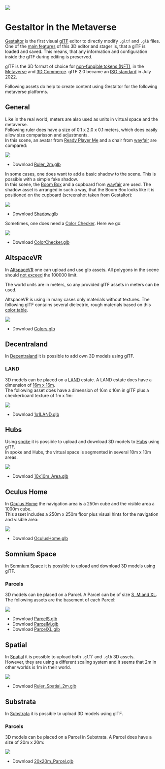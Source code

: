 [![](glTF.png)](https://github.com/KhronosGroup/glTF/tree/master/specification/2.0)

# Gestaltor in the Metaverse
[Gestaltor](https://gestaltor.io/) is the first visual [glTF](https://www.khronos.org/gltf/) editor to directly modify `.gltf` and `.glb` files. One of the [main features](https://ux3d.io/gestaltor) of this 3D editor and stager is, that a glTF is loaded and saved. This means, that any information and configuration inside the glTF during editing is preserved.  
  
glTF is the 3D format of choice for [non-fungible tokens (NFT)](https://en.wikipedia.org/wiki/Non-fungible_token), in the [Metaverse](https://www.mckinsey.com/business-functions/growth-marketing-and-sales/our-insights/value-creation-in-the-metaverse) and [3D Commerce](https://www.khronos.org/3dcommerce/). glTF 2.0 became an [ISO standard](https://www.iso.org/standard/83990.html) in July 2022.
  
Following assets do help to create content using Gestaltor for the following metaverse platforms.

## General

Like in the real world, meters are also used as units in virtual space and the metaverse.  
Following ruler does have a size of 0.1 x 2.0 x 0.1 meters, which does easily allow size comparisson and adjustments.  
In this scene, an avatar from [Ready Player Me](https://readyplayer.me/) and a chair from [wayfair](https://www.aboutwayfair.com/tech-blog/welcome-to-wayfairs-realtime-3d-model-api) are compared:  

![](Ruler_in_Gestaltor.jpg)

* Download [Ruler_2m.glb](General/Ruler_2m.glb)  

In some cases, one does want to add a basic shadow to the scene. This is possible with a simple fake shadow.  
In this scene, the [Boom Box](https://github.com/KhronosGroup/glTF-Sample-Models/tree/master/2.0/BoomBox) and a cupboard from [wayfair](https://www.aboutwayfair.com/tech-blog/welcome-to-wayfairs-realtime-3d-model-api) are used. The shadow asset is arranged in such a way, that the Boom Box looks like it is positioned on the cupboard (screenshot taken from Gestaltor):  

![](Shadow_screenshot.jpg)

* Download [Shadow.glb](General/Shadow.glb)  

Sometimes, one does need a [Color Checker](https://en.wikipedia.org/wiki/ColorChecker). Here we go:  

![](ColorChecker.jpg)

* Download [ColorChecker.glb](General/ColorChecker.glb)  

## AltspaceVR
In [AltspaceVR](https://altvr.com/) one can upload and use glb assets. All polygons in the scene should [not exceed](https://docs.microsoft.com/windows/mixed-reality/altspace-vr/world-building/importing-models) the 100000 limit.  

The world units are in meters, so any provided glTF assets in meters can be used.

AltspaceVR is using in many cases only materials without textures. The following glTF contains several dielectric, rough materials based on this [color table](https://www.rapidtables.com/web/color/RGB_Color.html).

![](AltspaceVR_in_Gestaltor.jpg)

* Download [Colors.glb](AltspaceVR/Colors.glb)  

## Decentraland
In [Decentraland](https://decentraland.org/) it is possible to add own 3D models using glTF.  

### LAND
3D models can be placed on a [LAND](https://docs.decentraland.org/decentraland/faq/#what-is-land) estate. A LAND estate does have a dimension of [16m x 16m](https://docs.decentraland.org/decentraland/faq/#how-large-is-a-tile-of-land).  
The following asset does have a dimension of 16m x 16m in glTF plus a checkerboard texture of 1m x 1m:

![](LAND_in_Gestaltor.jpg)

* Download [1x1LAND.glb](Decentraland/1x1LAND.glb)  

## Hubs
Using [spoke](https://hubs.mozilla.com/spoke) it is possible to upload and download 3D models to [Hubs](https://hubs.mozilla.com/) using glTF.  
In spoke and Hubs, the virtual space is segmented in several 10m x 10m areas.

![](Hubs_in_Gestaltor.jpg)

* Download [10x10m_Area.glb](Hubs/10x10m_Area.glb)  

## Oculus Home
In [Oculus Home](https://creator.oculus.com/blog/introducing-oculus-home-user-created-spaces/) the navigation area is a 250m cube and the visible area a 1000m cube.  
This asset includes a 250m x 250m floor plus visual hints for the navigation and visible area:

![](Oculus_Home_in_Gestaltor.jpg)

* Download [OculusHome.glb](OculusHome/OculusHome.glb)  

## Somnium Space
In [Somnium Space](https://somniumspace.com/) it is possible to upload and download 3D models using glTF.  

### Parcels
3D models can be placed on a Parcel. A Parcel can be of size [S, M and XL](https://somniumspace.medium.com/everything-you-need-to-know-about-buying-land-parcel-in-somnium-space-4f66d18c1a73).  
The following assets are the basement of each Parcel:

![](Parcels_in_Gestaltor.jpg)

* Download [ParcelS.glb](SomniumSpace/ParcelS.glb)  
* Download [ParcelM.glb](SomniumSpace/ParcelM.glb)  
* Download [ParcelXL.glb](SomniumSpace/ParcelXL.glb)  

## Spatial
In [Spatial](https://spatial.io/) it is possible to upload both `.glTF` and `.glb` 3D assets.  
However, they are using a different scaling system and it seems that 2m in other worlds is 1m in their world.

![](Spatial_Ruler_in_Gestaltor.jpg)

* Download [Ruler_Spatial_2m.glb](Spatial/Ruler_Spatial_2m.glb)  

## Substrata
In [Substrata](https://substrata.info/) it is possible to upload 3D models using glTF.  

### Parcels
3D models can be placed on a Parcel in Substrata. A Parcel does have a size of 20m x 20m:

![](Substrata_parcels_in_Gestaltor.jpg)

* Download [20x20m_Parcel.glb](Substrata/20x20m_Parcel.glb)  
